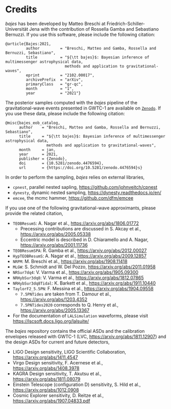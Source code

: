 # Credits

*bajes* has been developed by Matteo Breschi 
at Friedrich-Schiller-Universität Jena with the contribution of 
Rossella Gamba and Sebastiano Bernuzzi. 
If you use this software, please include the following citation:

    @article{Bajes:2021,
             author         = "Breschi, Matteo and Gamba, Rossella and Bernuzzi, Sebastiano",
             title          = "${\tt bajes}$: Bayesian inference of multimessenger astrophysical data, 
                              methods and application to gravitational-waves",
             eprint         = "2102.00017",
             archivePrefix  = "arXiv",
             primaryClass   = "gr-qc",
             month          = "1",
             year           = "2021"}

The posterior samples computed with the *bajes* pipeline of the gravitational-wave events presented in GWTC-1 are available on [`Zenodo`](https://zenodo.org/record/4476594#.YBQcl3dKhQJ). If you use these data, please include the following citation:

    @misc{bajes_eob_catalog,
          author    = "Breschi, Matteo and Gamba, Rossella and Bernuzzi, Sebastiano",
          title     = "${\tt bajes}$: Bayesian inference of multimessenger astrophysical data, 
                      methods and application to gravitational-waves",
          month     = jan,
          year      = 2021,
          publisher = {Zenodo},
          doi       = {10.5281/zenodo.4476594},
          url       = {https://doi.org/10.5281/zenodo.4476594}s}

In order to perform the sampling, *bajes* relies on external libraries,
* `cpnest`, parallel nested sapling, https://github.com/johnveitch/cpnest
* `dynesty`, dynamic nested sampling, https://dynesty.readthedocs.io/en/
* `emcee`, the mcmc hammer, https://github.com/dfm/emcee

If you use one of the following gravitational-wave approximants, please provide the related citation,
* `TEOBResumS`: A. Nagar et al., https://arxiv.org/abs/1806.01772
    * Precessing contributions are discussed in S. Akcay et al., https://arxiv.org/abs/2005.05338
    * Eccentric model is described in D. Chiaramello and A. Nagar, https://arxiv.org/abs/2001.11736
* `TEOBResumSPA`: R. Gamba et al., https://arxiv.org/abs/2012.00027
* `HypTEOBResumS`: A. Nagar et al., https://arxiv.org/abs/2009.12857
* `NRPM`: M. Breschi et al., https://arxiv.org/abs/1908.11418
* `MLGW`: S. Schmidt and W. Del Pozzo, https://arxiv.org/abs/2011.01958
* `NRSur7dq4`: V. Varma et al., https://arxiv.org/abs/1905.09300
* `NRHybSur3dq8`: V. Varma et al., https://arxiv.org/abs/1812.07865
* `NRHybSur3dq8Tidal`: K. Barkett et al., https://arxiv.org/abs/1911.10440
* `TaylorF2_5.5PN`: F. Messina et al., https://arxiv.org/abs/1904.09558 
    * `7.5PNTides` are taken from T. Damour et al., https://arxiv.org/abs/1203.4352
    * `7.5PNTides2020` corresponds to Q. Henry et al., https://arxiv.org/abs/2005.13367 
* For the documentation of `LALSimulation` waveforms, please visit https://lscsoft.docs.ligo.org/lalsuite/

The *bajes* repository contains the official ASDs and the calibration envelopes 
released with GWTC-1 (LVC, https://arxiv.org/abs/1811.12907)  and the design
ASDs for current and future detectors,
* LIGO Design sensitivity, LIGO Scientific Collaboration, https://arxiv.org/abs/1411.4547
* Virgo Design sensitivity, F. Acernese et al., https://arxiv.org/abs/1408.3978
* KAGRA Design sensitivity, T. Akutsu et al., https://arxiv.org/abs/1811.08079
* Einstein Telescope (configuration D) sensitivity, S. Hild et al., https://arxiv.org/abs/1012.0908
* Cosmic Explorer sensitivity, D. Reitze et al., https://arxiv.org/abs/1907.04833.pdf

